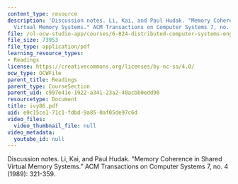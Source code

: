 ```yaml
---
content_type: resource
description: 'Discussion notes. Li, Kai, and Paul Hudak. "Memory Coherence in Shared
  Virtual Memory Systems." ACM Transactions on Computer Systems 7, no. 4 (1989): 321-359.'
file: /ol-ocw-studio-app/courses/6-824-distributed-computer-systems-engineering-spring-2006/e0c15ce171c1fdbd9a850af05de97c6d_ivy86.pdf
file_size: 73953
file_type: application/pdf
learning_resource_types:
- Readings
license: https://creativecommons.org/licenses/by-nc-sa/4.0/
ocw_type: OCWFile
parent_title: Readings
parent_type: CourseSection
parent_uid: c997e41e-1922-a341-23a2-40acbb0edd90
resourcetype: Document
title: ivy86.pdf
uid: e0c15ce1-71c1-fdbd-9a85-0af05de97c6d
video_files:
  video_thumbnail_file: null
video_metadata:
  youtube_id: null
---
```

Discussion notes. Li, Kai, and Paul Hudak. "Memory Coherence in Shared Virtual Memory Systems." ACM Transactions on Computer Systems 7, no. 4 (1989): 321-359.